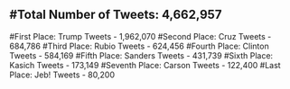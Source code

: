 #Total Number of Tweets: 4,662,957 
---
#First Place: Trump Tweets - 1,962,070
#Second Place: Cruz Tweets - 684,786
#Third Place: Rubio Tweets - 624,456
#Fourth Place: Clinton Tweets - 584,169
#Fifth Place: Sanders Tweets - 431,739
#Sixth Place: Kasich Tweets - 173,149
#Seventh Place: Carson Tweets - 122,400
#Last Place: Jeb! Tweets - 80,200
